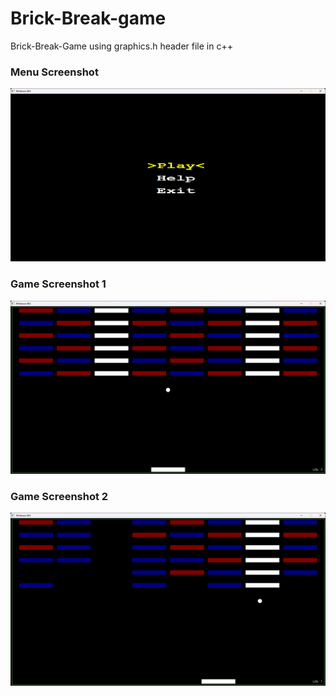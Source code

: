 # Brick-Break-game
Brick-Break-Game using graphics.h header file in c++

### Menu Screenshot
![Menu](images/menu.png)

### Game Screenshot 1
![Game 1](images/game1.png)

### Game Screenshot 2
![Game 2](images/game2.png)
